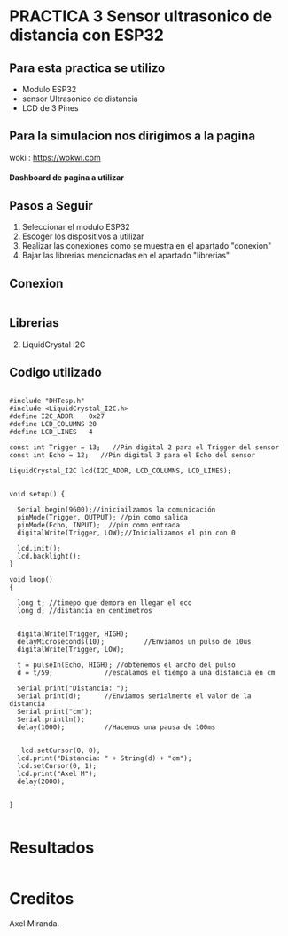 # PRACTICA 3 Sensor ultrasonico de distancia con ESP32

## Para esta practica se utilizo 

* Modulo ESP32
* sensor Ultrasonico de distancia 
* LCD de 3 Pines

## Para la simulacion nos dirigimos a la pagina  

woki : https://wokwi.com

#### Dashboard de pagina a utilizar 

## Pasos a Seguir 

1. Seleccionar el modulo ESP32 
2. Escoger los dispositivos a utilizar 
3. Realizar las conexiones como se muestra en el apartado "conexion"
4. Bajar las librerias mencionadas en el apartado "librerias" 



## Conexion 

![]()

## Librerias 

2. LiquidCrystal I2C

## Codigo utilizado 


```

#include "DHTesp.h"
#include <LiquidCrystal_I2C.h>
#define I2C_ADDR    0x27
#define LCD_COLUMNS 20
#define LCD_LINES   4

const int Trigger = 13;   //Pin digital 2 para el Trigger del sensor
const int Echo = 12;   //Pin digital 3 para el Echo del sensor

LiquidCrystal_I2C lcd(I2C_ADDR, LCD_COLUMNS, LCD_LINES);


void setup() {
  
  Serial.begin(9600);//iniciailzamos la comunicación
  pinMode(Trigger, OUTPUT); //pin como salida
  pinMode(Echo, INPUT);  //pin como entrada
  digitalWrite(Trigger, LOW);//Inicializamos el pin con 0

  lcd.init();
  lcd.backlight();
}

void loop()
{

  long t; //timepo que demora en llegar el eco
  long d; //distancia en centimetros


  digitalWrite(Trigger, HIGH);
  delayMicroseconds(10);          //Enviamos un pulso de 10us
  digitalWrite(Trigger, LOW);
  
  t = pulseIn(Echo, HIGH); //obtenemos el ancho del pulso
  d = t/59;             //escalamos el tiempo a una distancia en cm
  
  Serial.print("Distancia: ");
  Serial.print(d);      //Enviamos serialmente el valor de la distancia
  Serial.print("cm");
  Serial.println();
  delay(1000);          //Hacemos una pausa de 100ms


   lcd.setCursor(0, 0);
  lcd.print("Distancia: " + String(d) + "cm");
  lcd.setCursor(0, 1);
  lcd.print("Axel M");
  delay(2000);


}


```


# Resultados
![]()



# Creditos 

Axel Miranda.


